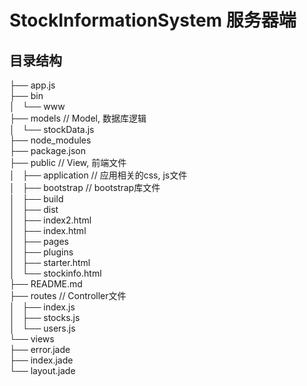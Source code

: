 # StockInformationSystem 服务器端

## 目录结构

├── app.js\
├── bin\
│   └── www\
├── models              // Model, 数据库逻辑\
│   └── stockData.js\
├── node_modules\
├── package.json\
├── public              // View, 前端文件\
│   ├── application // 应用相关的css, js文件\
│   ├── bootstrap   // bootstrap库文件\
│   ├── build\
│   ├── dist\
│   ├── index2.html\
│   ├── index.html\
│   ├── pages\
│   ├── plugins\
│   ├── starter.html\
│   └── stockinfo.html\
├── README.md\
├── routes              // Controller文件\
│   ├── index.js\
│   ├── stocks.js\
│   └── users.js\
└── views\
    ├── error.jade\
    ├── index.jade\
    └── layout.jade



